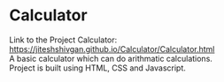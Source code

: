 # Calculator
Link to the Project Calculator: https://jiteshshivgan.github.io/Calculator/Calculator.html
<br>
A basic calculator which can do arithmatic calculations. 
<br>
Project is built using HTML, CSS and Javascript.
